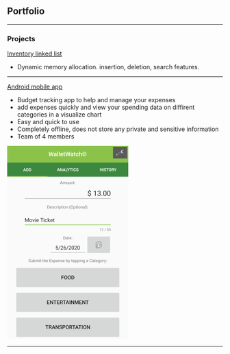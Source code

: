 ## Portfolio

---

### Projects 

[Inventory linked list](https://github.com/jasond299/Inventory_LinkedList)
- Dynamic memory allocation. insertion, deletion, search features.

---

[Android mobile app](https://github.com/thedavidang/CSC4151)
- Budget tracking app to help and manage your expenses
- add expenses quickly and view your spending data on diffirent categories in a visualize chart 
- Easy and quick to use
- Completely offline, does not store any private and sensitive information
- Team of 4 members
<img src="images/tab1.png">

---






